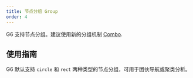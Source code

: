 ```yaml
---
title: 节点分组 Group
order: 4
---
```


G6 支持节点分组。建议使用新的分组机制 [Combo](/zh/examples/interaction/combo).

## 使用指南

G6 默认支持 `circle` 和 `rect` 两种类型的节点分组，可用于团伙导航或聚类分析。
